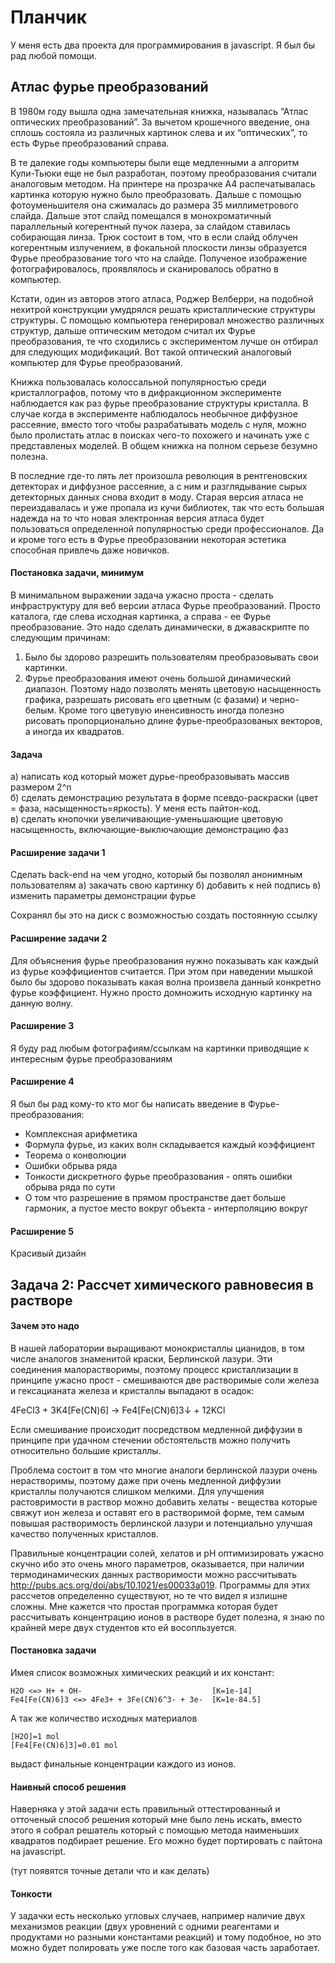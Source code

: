 # Планчик

У меня есть два проекта для программирования в javascript. Я был бы рад любой помощи.

## Атлас фурье преобразований

В 1980м году вышла одна замечательная книжка, называлась “Атлас оптических преобразований”. За вычетом крошечного введение, она сплошь состояла из различных картинок слева и их “оптических”, то есть Фурье преобразований справа. 

В те далекие годы компьютеры были еще медленными а алгоритм Кули-Тьюки еще не был разработан, поэтому преобразования считали аналоговым методом. На принтере на прозрачке А4 распечатывалась картинка которую нужно было преобразовать. Дальше с помощью фотоуменьшителя она сжималась до размера 35 миллиметрового слайда. Дальше этот слайд помещался в монохроматичный параллельный когерентный пучок лазера, за слайдом ставилась собирающая линза. Трюк состоит в том, что в если слайд облучен когерентным излучением, в фокальной плоскости линзы образуется Фурье преобразование того что на слайде. Полученое изображение  фотографировалось, проявлялось и сканировалось обратно в компьютер.

Кстати, один из авторов этого атласа, Роджер Велберри, на подобной нехитрой конструкции умудрялся решать кристаллические структуры структуры. С помощью компьютера генерировал множество различных структур, дальше оптическим методом считал их Фурье преобразования, те что сходились с экспериментом лучше он отбирал для следующих модификаций. Вот такой оптический аналоговый компьютер для Фурье преобразований.

Книжка пользовалась колоссальной популярностью среди кристаллографов, потому что в дифракционном эксперименте наблюдается как раз фурье преобразование структуры кристалла. В случае когда в эксперименте наблюдалось необычное диффузное рассеяние, вместо того чтобы разрабатывать модель с нуля, можно было пролистать атлас в поисках чего-то похожего и начинать уже с представленых моделей. В общем книжка на полном серьезе безумно полезна.

В последние где-то пять лет произошла революция в рентгеновских детекторах и диффузное рассеяние, а с ним и разглядывание сырых детекторных данных снова входит в моду. Старая версия атласа не переиздавалась и уже пропала из кучи библиотек, так что есть большая надежда на то что новая электронная версия атласа будет пользоваться определенной популярностью среди профессионалов. Да и кроме того есть в Фурье преобразовании некоторая эстетика способная привлечь даже новичков.

#### Постановка задачи, минимум
В минимальном выражении задача ужасно проста - сделать инфраструктуру для веб версии атласа Фурье преобразований. Просто каталога, где слева исходная картинка, а справа - ее Фурье преобразование. Это надо сделать динамически, в джаваскрипте по следующим причинам:

1. Было бы здорово разрешить пользователям преобразовывать свои картинки.
2. Фурье преобразования имеют очень большой динамический диапазон. Поэтому надо позволять менять цветовую насыщенность графика, разрешать рисовать его цветным (с фазами) и черно-белым. Кроме того цветувую иненсивность иногда полезно рисовать пропорционально длине фурье-преобразованых векторов, а иногда их квадратов.

#### Задача
а) написать код который может дурье-преобразовывать массив размером 2^n    
б) сделать демонстрацию результата в форме псевдо-раскраски (цвет = фаза, насыщенность=яркость). У меня есть пайтон-код.    
в) сделать кнопочки увеличивающие-уменьшающие цветовую насыщенность, включающие-выключающие демонстрацию фаз    

#### Расширение задачи 1
Сделать back-end на чем угодно, который бы позволял анонимным пользователям
а) закачать свою картинку
б) добавить к ней подпись
в) изменить параметры демонстрации фурье

Сохранял бы это на диск с возможностью создать постоянную ссылку

#### Расширение задачи 2
Для объяснения фурье преобразования нужно показывать как каждый из фурье коэффициентов считается. При этом при наведении мышкой было бы здорово показывать какая волна произвела данный конкретно фурье коэффициент. Нужно просто домножить исходную картинку на данную волну.

#### Расширение 3
Я буду рад любым фотографиям/ссылкам на картинки приводящие к интересным фурье преобразованиям

#### Расширение 4
Я был бы рад кому-то кто мог бы написать введение в Фурье-преобразования:
 - Комплексная арифметика
 - Формула фурье, из каких волн складывается каждый коэффициент
 - Теорема о конволюции
 - Ошибки обрыва ряда
 - Тонкости дискретного фурье преобразования - опять ошибки обрыва ряда по сути
 - О том что разрешение в прямом пространстве дает больше гармоник, а пустое место вокруг объекта - интерполяцию вокруг

#### Расширение 5
Красивый дизайн

## Задача 2: Рассчет химического равновесия в растворе

#### Зачем это надо
В нашей лаборатории выращивают монокристаллы цианидов, в том числе аналогов знаменитой краски, Берлинской лазури. Эти соединения малорастворимы, поэтому процесс кристаллизации в принципе ужасно прост - смешиваются две растворимые соли железа и гексацианата железа и кристаллы выпадают в осадок:

4FeCl3 + 3K4[Fe(CN)6] → Fe4[Fe(CN)6]3↓ + 12KCl

Если смешивание происходит посредством медленной диффузии в принципе при удачном стечении обстоятельств можно получить относительно большие кристаллы. 

Проблема состоит в том что многие аналоги берлинской лазури очень нерастворимы, поэтому даже при очень медленной диффузии кристаллы получаются слишком мелкими. Для улучшения растовримости в раствор можно добавить хелаты - вещества которые свяжут ион железа и оставят его в растворимой форме, тем самым повышая растворимость берлинской лазури и потенциально улучшая качество полученных кристаллов.

Правильные концентрации солей, хелатов и pH оптимизировать ужасно скучно ибо это очень много параметров, оказывается, при наличии термодинамических данных растворимости можно рассчитывать http://pubs.acs.org/doi/abs/10.1021/es00033a019. Программы для этих рассчетов определенно существуют, но те что видел я излишне сложны. Мне кажется что простая программка которая будет рассчитывать концентрацию ионов в растворе будет полезна, я знаю по крайней мере двух студентов кто ей восопльзуется.

#### Постановка задачи

Имея список возможных химических реакций и их констант:

```
H2O <=> H+ + OH-                             [K=1e-14]
Fe4[Fe(CN)6]3 <=> 4Fe3+ + 3Fe(CN)6^3- + 3e-  [K=1e-84.5]
```

А так же количество исходных материалов

```
[H2O]=1 mol
[Fe4[Fe(CN)6]3]=0.01 mol
```

выдаст финальные концентрации каждого из ионов.

#### Наивный способ решения

Наверняка у этой задачи есть правильный оттестированный и отточеный способ решения который мне было лень искать, вместо этого я собрал решатель который с помощью метода наименьших квадратов подбирает решение. Его можно будет портировать с пайтона на javascript.

(тут появятся точные детали что и как делать)

#### Тонкости

У задачки есть несколько угловых случаев, например наличие двух механизмов реакции (двух уровнений с одними реагентами и продуктами но разными константами реакций) и тому подобное, но это можно будет полировать уже после того как базовая часть заработает.
